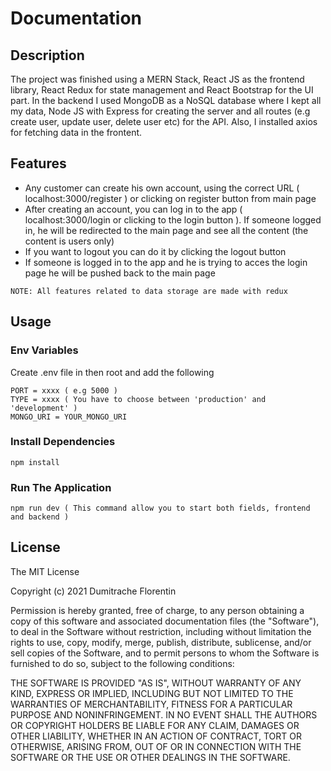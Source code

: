 # Documentation

## Description

The project was finished using a MERN Stack, React JS as the frontend library, React Redux for state management and React Bootstrap for the UI part. In the backend I used MongoDB as a NoSQL database where I kept all my data, Node JS with Express for creating the server and all routes (e.g create user, update user, delete user etc) for the API. Also, I installed axios for fetching data in the frontent.

## Features

- Any customer can create his own account, using the correct URL ( localhost:3000/register ) or clicking on register button from main page
- After creating an account, you can log in to the app ( localhost:3000/login or clicking to the login button ). If someone logged in, he will be redirected to the main page and see all the content (the content is users only)
- If you want to logout you can do it by clicking the logout button
- If someone is logged in to the app and he is trying to acces the login page he will be pushed back to the main page

```
NOTE: All features related to data storage are made with redux
```

## Usage

### Env Variables

Create .env file in then root and add the following

```
PORT = xxxx ( e.g 5000 )
TYPE = xxxx ( You have to choose between 'production' and 'development' )
MONGO_URI = YOUR_MONGO_URI
```

### Install Dependencies

```
npm install
```

### Run The Application

```
npm run dev ( This command allow you to start both fields, frontend and backend )
```

## License

The MIT License

Copyright (c) 2021 Dumitrache Florentin

Permission is hereby granted, free of charge, to any person obtaining a copy of this software and associated documentation files (the "Software"), to deal in the Software without restriction, including without limitation the rights to use, copy, modify, merge, publish, distribute, sublicense, and/or sell copies of the Software, and to permit persons to whom the Software is furnished to do so, subject to the following conditions:

THE SOFTWARE IS PROVIDED "AS IS", WITHOUT WARRANTY OF ANY KIND, EXPRESS OR IMPLIED, INCLUDING BUT NOT LIMITED TO THE WARRANTIES OF MERCHANTABILITY, FITNESS FOR A PARTICULAR PURPOSE AND NONINFRINGEMENT. IN NO EVENT SHALL THE AUTHORS OR COPYRIGHT HOLDERS BE LIABLE FOR ANY CLAIM, DAMAGES OR OTHER LIABILITY, WHETHER IN AN ACTION OF CONTRACT, TORT OR OTHERWISE, ARISING FROM, OUT OF OR IN CONNECTION WITH THE SOFTWARE OR THE USE OR OTHER DEALINGS IN THE SOFTWARE.
